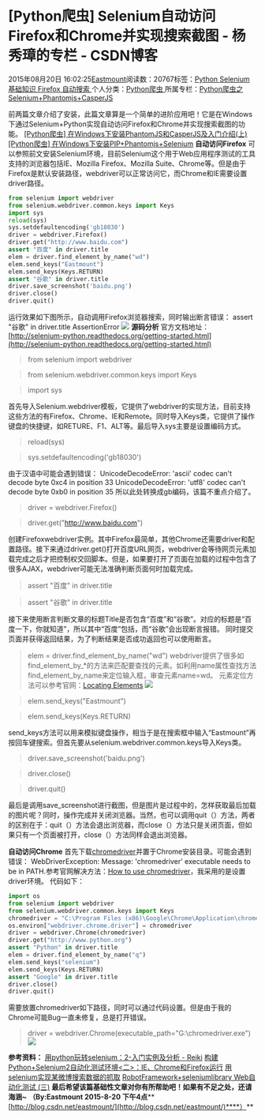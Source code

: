 
# [Python爬虫] Selenium自动访问Firefox和Chrome并实现搜索截图 - 杨秀璋的专栏 - CSDN博客

2015年08月20日 16:02:25[Eastmount](https://me.csdn.net/Eastmount)阅读数：20767标签：[Python																](https://so.csdn.net/so/search/s.do?q=Python&t=blog)[Selenium																](https://so.csdn.net/so/search/s.do?q=Selenium&t=blog)[基础知识																](https://so.csdn.net/so/search/s.do?q=基础知识&t=blog)[Firefox																](https://so.csdn.net/so/search/s.do?q=Firefox&t=blog)[自动搜索																](https://so.csdn.net/so/search/s.do?q=自动搜索&t=blog)[
							](https://so.csdn.net/so/search/s.do?q=Firefox&t=blog)[
																					](https://so.csdn.net/so/search/s.do?q=基础知识&t=blog)个人分类：[Python爬虫																](https://blog.csdn.net/Eastmount/article/category/5758691)
[
																					](https://so.csdn.net/so/search/s.do?q=基础知识&t=blog)所属专栏：[Python爬虫之Selenium+Phantomjs+CasperJS](https://blog.csdn.net/column/details/eastmount-spider.html)[
							](https://so.csdn.net/so/search/s.do?q=基础知识&t=blog)
[
																	](https://so.csdn.net/so/search/s.do?q=Selenium&t=blog)
[
				](https://so.csdn.net/so/search/s.do?q=Python&t=blog)
[
			](https://so.csdn.net/so/search/s.do?q=Python&t=blog)

前两篇文章介绍了安装，此篇文章算是一个简单的进阶应用吧！它是在Windows下通过Selenium+Python实现自动访问Firefox和Chrome并实现搜索截图的功能。
[[Python爬虫] 在Windows下安装PhantomJS和CasperJS及入门介绍(上)](http://blog.csdn.net/eastmount/article/details/47023199)
[[Python爬虫] 在Windows下安装PIP+Phantomjs+Selenium](http://blog.csdn.net/eastmount/article/details/47785123)
**自动访问Firefox**
可以参照前文安装Selenium环境，目前Selenium这个用于Web应用程序测试的工具支持的浏览器包括IE、Mozilla Firefox、Mozilla
 Suite、Chrome等。但是由于Firefox是默认安装路径，webdriver可以正常访问它，而Chrome和IE需要设置driver路径。

```python
from selenium import webdriver
from selenium.webdriver.common.keys import Keys
import sys 
reload(sys) 
sys.setdefaultencoding('gb18030') 
driver = webdriver.Firefox()
driver.get("http://www.baidu.com")
assert "百度" in driver.title
elem = driver.find_element_by_name("wd")
elem.send_keys("Eastmount")
elem.send_keys(Keys.RETURN)
assert "谷歌" in driver.title
driver.save_screenshot('baidu.png')
driver.close()
driver.quit()
```
运行效果如下图所示，自动调用Firefox浏览器搜索，同时输出断言错误：
assert "谷歌" in driver.title AssertionError
![](https://img-blog.csdn.net/20150820041531410)
**源码分析**
官方文档地址：[http://selenium-python.readthedocs.org/getting-started.html](http://selenium-python.readthedocs.org/getting-started.html)

> from selenium import webdriver

> from selenium.webdriver.common.keys import Keys

> import sys

首先导入Selenium.webdriver模板，它提供了webdriver的实现方法，目前支持这些方法的有Firefox、Chrome、IE和Remote。同时导入Keys类，它提供了操作键盘的快捷键，如RETURE、F1、ALT等。最后导入sys主要是设置编码方式。

> reload(sys)

> sys.setdefaultencoding('gb18030')

由于汉语中可能会遇到错误：
UnicodeDecodeError: 'ascii' codec can't decode byte 0xc4 in position 33
UnicodeDecodeError: 'utf8' codec can't decode byte 0xb0 in position 35
所以此处转换成gb编码，该篇不重点介绍了。

> driver = webdriver.Firefox()

> driver.get("http://www.baidu.com")

创建Firefoxwebdriver实例。其中Firefox最简单，其他Chrome还需要driver和配置路径。接下来通过driver.get()打开百度URL网页，webdriver会等待网页元素加载完成之后才把控制权交回脚本。但是，如果要打开了页面在加载的过程中包含了很多AJAX，webdriver可能无法准确判断页面何时加载完成。

> assert "百度" in driver.title

> assert "谷歌" in driver.title

接下来使用断言判断文章的标题Title是否包含“百度”和“谷歌”。对应的标题是“百度一下，你就知道”，所以其中“百度”包括，而“谷歌”会出现断言报错。
同时提交页面并获得返回结果，为了判断结果是否成功返回也可以使用断言。

> elem = driver.find_element_by_name("wd")
webdriver提供了很多如find_element_by_*的方法来匹配要查找的元素。如利用name属性查找方法find_element_by_name来定位输入框，审查元素name=wd。
元素定位方法可以参考官网：[Locating
 Elements](http://selenium-python.readthedocs.org/locating-elements.html#locating-elements)
![](https://img-blog.csdn.net/20150820152647980)

> elem.send_keys("Eastmount")

> elem.send_keys(Keys.RETURN)

send_keys方法可以用来模拟键盘操作，相当于是在搜索框中输入“Eastmount”再按回车键搜索。但首先要从selenium.webdriver.common.keys导入Keys类。

> driver.save_screenshot('baidu.png')

> driver.close()

> driver.quit()

最后是调用save_screenshot进行截图，但是图片是过程中的，怎样获取最后加载的图片呢？同时，操作完成并关闭浏览器。当然，也可以调用quit（）方法，两者的区别在于：quit（）方法会退出浏览器，而close（）方法只是关闭页面，但如果只有一个页面被打开，close（）方法同样会退出浏览器。

**自动访问Chrome**
首先下载[chromedriver](http://download.csdn.net/detail/haixia_12/8085767)并置于Chrome安装目录。可能会遇到错误：
WebDriverException: Message: 'chromedriver' executable needs to be in PATH.参考官网解决方法：[How to use chromedriver](http://selenium-python.readthedocs.org/faq.html#how-to-use-chromedriver)，我采用的是设置driver环境。
代码如下：
```python
import os
from selenium import webdriver
from selenium.webdriver.common.keys import Keys
chromedriver = "C:\Program Files (x86)\Google\Chrome\Application\chromedriver.exe"
os.environ["webdriver.chrome.driver"] = chromedriver
driver = webdriver.Chrome(chromedriver)
driver.get("http://www.python.org")
assert "Python" in driver.title
elem = driver.find_element_by_name("q")
elem.send_keys("selenium")
elem.send_keys(Keys.RETURN)
assert "Google" in driver.title
driver.close()
driver.quit()
```
需要放置chromedriver如下路径，同时可以通过代码设置。但是由于我的Chrome可能Bug一直未修复，总是打开错误。

> driver = webdriver.Chrome(executable_path="G:\chromedriver.exe")
![](https://img-blog.csdn.net/20150820155403639)


**参考资料：**
[用python玩转selenium：2-入门实例及分析 - Reiki](http://blog.csdn.net/nhudx061/article/details/43601065)
[构建Python+Selenium2自动化测试环境<二>：IE、Chrome和Firefox运行](http://blog.csdn.net/candle806/article/details/9023873)
[用selenium实现某微博搜索数据的抓取](http://site.douban.com/146782/widget/notes/15468638/note/363305471/)
[RobotFramework+seleniumlibrary Web自动化测试 (三)](http://blog.csdn.net/linda1000/article/details/9224515)
**最后希望该篇基础性文章对你有所帮助吧！如果有不足之处，还请海涵~**
**（By:Eastmount 2015-8-20 下午4点****[http://blog.csdn.net/eastmount/](http://blog.csdn.net/eastmount/)****）**




